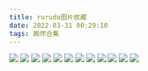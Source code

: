 ```yaml
---
title: rurudo图片收藏
date: 2022-03-31 00:29:10
tags: 画师合集
---
```

![](https://pixiv.lolicon.cyou/img-original/img/2022/02/06/00/00/14/96029615_p0.png)
![](https://pixiv.lolicon.cyou/img-original/img/2021/12/24/00/00/10/94964157_p0.png)
![](https://pixiv.lolicon.cyou/img-original/img/2021/12/22/00/00/57/94924837_p0.png)
![](https://pixiv.lolicon.cyou/img-original/img/2021/07/11/00/00/08/91155158_p0.png)
![](https://pixiv.lolicon.cyou/img-original/img/2021/07/10/00/00/21/91130567_p0.jpg)
![](https://pixiv.lolicon.cyou/img-original/img/2021/07/06/20/00/02/91057091_p0.jpg)
![](https://pixiv.lolicon.cyou/img-original/img/2021/07/02/00/00/03/90945887_p0.jpg)
![](https://pixiv.lolicon.cyou/img-original/img/2020/06/13/11/45/07/82284574_p0.png)
![](https://pixiv.lolicon.cyou/img-original/img/2019/12/24/00/00/16/78445854_p0.png)
![](https://pixiv.lolicon.cyou/img-original/img/2019/11/23/00/00/11/77941126_p0.png)
![](https://pixiv.lolicon.cyou/img-original/img/2019/01/04/02/33/39/72482488_p0.png)
![](https://pixiv.lolicon.cyou/img-original/img/2018/12/15/00/00/02/72114086_p0.png)